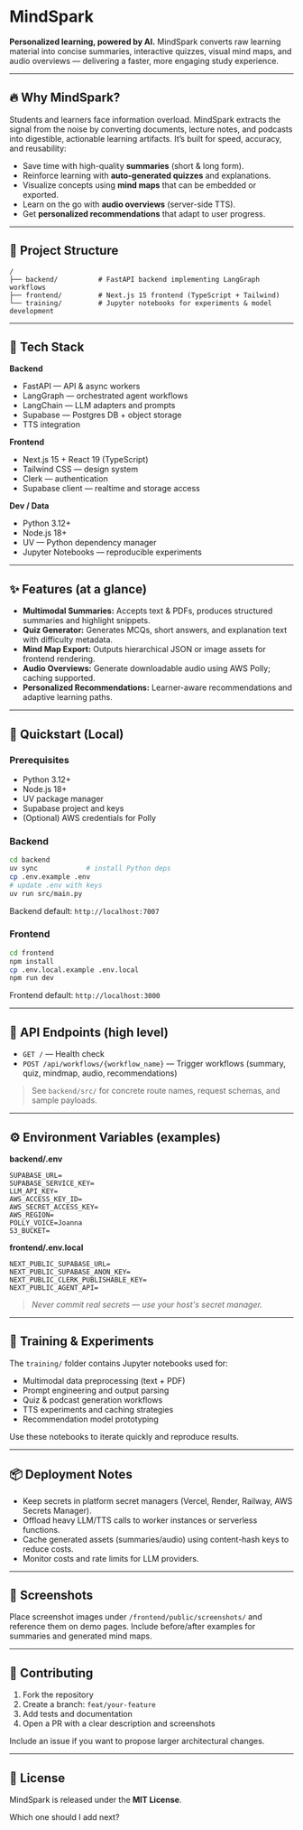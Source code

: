 # MindSpark

**Personalized learning, powered by AI.** MindSpark converts raw learning material into concise summaries, interactive quizzes, visual mind maps, and audio overviews — delivering a faster, more engaging study experience.

---

## 🔥 Why MindSpark?

Students and learners face information overload. MindSpark extracts the signal from the noise by converting documents, lecture notes, and podcasts into digestible, actionable learning artifacts. It’s built for speed, accuracy, and reusability:

* Save time with high-quality **summaries** (short & long form).
* Reinforce learning with **auto-generated quizzes** and explanations.
* Visualize concepts using **mind maps** that can be embedded or exported.
* Learn on the go with **audio overviews** (server-side TTS).
* Get **personalized recommendations** that adapt to user progress.

---

## 📁 Project Structure

```
/
├── backend/          # FastAPI backend implementing LangGraph workflows
├── frontend/         # Next.js 15 frontend (TypeScript + Tailwind)
└── training/         # Jupyter notebooks for experiments & model development
```

---

## 🧰 Tech Stack

**Backend**

* FastAPI — API & async workers
* LangGraph — orchestrated agent workflows
* LangChain — LLM adapters and prompts
* Supabase — Postgres DB + object storage
* TTS integration

**Frontend**

* Next.js 15 + React 19 (TypeScript)
* Tailwind CSS — design system
* Clerk — authentication
* Supabase client — realtime and storage access

**Dev / Data**

* Python 3.12+
* Node.js 18+
* UV — Python dependency manager
* Jupyter Notebooks — reproducible experiments

---

## ✨ Features (at a glance)

* **Multimodal Summaries:** Accepts text & PDFs, produces structured summaries and highlight snippets.
* **Quiz Generator:** Generates MCQs, short answers, and explanation text with difficulty metadata.
* **Mind Map Export:** Outputs hierarchical JSON or image assets for frontend rendering.
* **Audio Overviews:** Generate downloadable audio using AWS Polly; caching supported.
* **Personalized Recommendations:** Learner-aware recommendations and adaptive learning paths.

---

## 🚀 Quickstart (Local)

### Prerequisites

* Python 3.12+
* Node.js 18+
* UV package manager
* Supabase project and keys
* (Optional) AWS credentials for Polly

### Backend

```bash
cd backend
uv sync            # install Python deps
cp .env.example .env
# update .env with keys
uv run src/main.py
```

Backend default: `http://localhost:7007`

### Frontend

```bash
cd frontend
npm install
cp .env.local.example .env.local
npm run dev
```

Frontend default: `http://localhost:3000`

---

## 🔌 API Endpoints (high level)

* `GET /` — Health check
* `POST /api/workflows/{workflow_name}` — Trigger workflows (summary, quiz, mindmap, audio, recommendations)

> See `backend/src/` for concrete route names, request schemas, and sample payloads.

---

## ⚙️ Environment Variables (examples)

**backend/.env**

```
SUPABASE_URL=
SUPABASE_SERVICE_KEY=
LLM_API_KEY=
AWS_ACCESS_KEY_ID=
AWS_SECRET_ACCESS_KEY=
AWS_REGION=
POLLY_VOICE=Joanna
S3_BUCKET=
```

**frontend/.env.local**

```
NEXT_PUBLIC_SUPABASE_URL=
NEXT_PUBLIC_SUPABASE_ANON_KEY=
NEXT_PUBLIC_CLERK_PUBLISHABLE_KEY=
NEXT_PUBLIC_AGENT_API=
```

> *Never commit real secrets — use your host's secret manager.*

---

## 🧪 Training & Experiments

The `training/` folder contains Jupyter notebooks used for:

* Multimodal data preprocessing (text + PDF)
* Prompt engineering and output parsing
* Quiz & podcast generation workflows
* TTS experiments and caching strategies
* Recommendation model prototyping

Use these notebooks to iterate quickly and reproduce results.

---

## 📦 Deployment Notes

* Keep secrets in platform secret managers (Vercel, Render, Railway, AWS Secrets Manager).
* Offload heavy LLM/TTS calls to worker instances or serverless functions.
* Cache generated assets (summaries/audio) using content-hash keys to reduce costs.
* Monitor costs and rate limits for LLM providers.

---

## 📸 Screenshots

Place screenshot images under `/frontend/public/screenshots/` and reference them on demo pages. Include before/after examples for summaries and generated mind maps.

---

## 🤝 Contributing

1. Fork the repository
2. Create a branch: `feat/your-feature`
3. Add tests and documentation
4. Open a PR with a clear description and screenshots

Include an issue if you want to propose larger architectural changes.

---

## 📝 License

MindSpark is released under the **MIT License**.

Which one should I add next?
